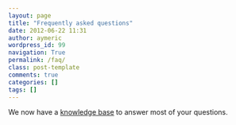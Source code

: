 ```yaml
---
layout: page
title: "Frequently asked questions"
date: 2012-06-22 11:31
author: aymeric
wordpress_id: 99
navigation: True
permalink: /faq/
class: post-template
comments: true
categories: []
tags: []
---
```



We now have a [knowledge base](http://support.weekplan.net/forums/4-knowledge-base/) to answer most of your questions.
